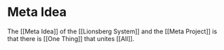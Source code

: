 # Meta Idea

The [[Meta Idea]] of the [[Lionsberg System]] and the [[Meta Project]] is that there is [[One Thing]] that unites [[All]].